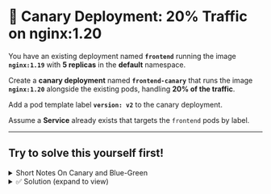 # 🧪 Canary Deployment: 20% Traffic on nginx:1.20

You have an existing deployment named **`frontend`** running the image **`nginx:1.19`** with **5 replicas** in the **default** namespace.

Create a **canary deployment** named **`frontend-canary`** that runs the image **`nginx:1.20`** alongside the existing pods, handling **20% of the traffic**.

Add a pod template label **`version: v2`** to the canary deployment.

Assume a **Service** already exists that targets the `frontend` pods by label.




---

## Try to solve this yourself first!

<details>
<summary>Short Notes On Canary and Blue-Green</summary>

## 📝 Short Notes

### **Canary Deployment**

* 🐤 **New version** runs **alongside** the old version in the same Service.
* ✅ **No Service change** required (both stable + canary share the same selector).
* 🔀 **Traffic split** by scaling replicas (e.g., 4 old + 1 new = \~20% new traffic).
* 🎯 Used for **gradual rollout** → observe metrics, then increase canary pods.
* 🔄 **Rollback** = scale down canary replicas to 0 (old version still runs).
* 💰 Lower resource usage (partial duplication).

---

### **Blue-Green Deployment**

* 🔵 Old = **Blue**, 🟢 New = **Green**.
* 🏗️ Create a **completely new Deployment** (Green) separate from Blue.
* ⚙️ **Service selector** (or Ingress) must be **changed** to route traffic to Green.
* 🚀 **Instant cutover**: 100% traffic moves from Blue → Green.
* 🔄 **Rollback** = switch Service back to Blue.
* 💰 Requires **full duplication** of environment (more resources).


---

### 📊 Quick Comparison

| Aspect          | Canary 🐤                                       | Blue-Green 🔵🟢                       |
| --------------- | ----------------------------------------------- | ------------------------------------- |
| Deployment      | Add new version alongside old                   | Create completely separate deployment |
| Service changes | **No change needed**                            | **Service/Ingress must switch**       |
| Traffic routing | Gradual (by replica scaling or ingress weights) | Instant 100% switch                   |
| Rollback        | Scale down/remove canary                        | Flip Service back to Blue             |
| Resource usage  | Partial duplication                             | Full duplication                      |

---
</details>


<details><summary>✅ Solution (expand to view)</summary>

---

### 🔁 Shifting traffic with canary

* Kubernetes **Services** distribute traffic evenly across all **ready Pods** that match the selector.
* By **scaling replicas**, you change the ratio of stable vs canary Pods → which indirectly changes traffic split.

---

### Example phases

* **80/20**: `frontend=4`, `frontend-canary=1` → 1 of 5 Pods is canary ≈ 20%.
* **60/40**: `frontend=3`, `frontend-canary=2` → 2 of 5 Pods are canary ≈ 40%.
* **50/50**: `frontend=2`, `frontend-canary=2` → equal split.
* **0/100**: `frontend=0`, `frontend-canary=5` → all traffic goes to canary.

---

### Canary Deployment YAML

```yaml
apiVersion: apps/v1
kind: Deployment
metadata:
  name: frontend-canary
  labels:
    app: frontend
spec:
  replicas: 1
  selector:
    matchLabels:
      app: frontend
      version: v2
  template:
    metadata:
      labels:
        app: frontend
        version: v2
    spec:
      containers:
      - name: nginx
        image: nginx:1.20
        ports:
        - containerPort: 80
```

---

### Scaling command

```bash
kubectl scale deploy/frontend --replicas=4
```

→ Ensures 4 stable Pods + 1 canary Pod = \~80/20 traffic split.
</details>
